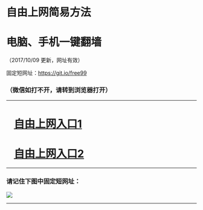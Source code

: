 ﻿# 自由上网简易方法

# 电脑、手机一键翻墙

（2017/10/09 更新，网址有效）

固定短网址：https://git.io/free99

### （微信如打不开，请转到浏览器打开）


***





# &nbsp;&nbsp; <a href="http://ft110910502.fwq-tz-1001.info/fwqtz01.html?t=100900124046 " target="_blank">自由上网入口1</a>
# &nbsp;&nbsp; <a href="http://ft2172914807.fwq-tz-1002.info/fwqtz02.html?t=100900121301 " target="_blank">自由上网入口2</a>
***

### 请记住下图中固定短网址：

<img src="https://s3-us-west-2.amazonaws.com/fwq-1001/yjfq-20170905okok.png" /> 


***

